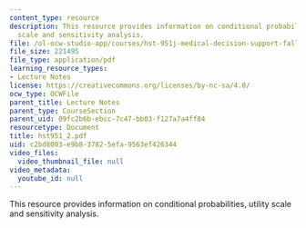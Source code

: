 ```yaml
---
content_type: resource
description: This resource provides information on conditional probabilities, utility
  scale and sensitivity analysis.
file: /ol-ocw-studio-app/courses/hst-951j-medical-decision-support-fall-2005/c2bd8003e9b837825efa9563ef426344_hst951_2.pdf
file_size: 221495
file_type: application/pdf
learning_resource_types:
- Lecture Notes
license: https://creativecommons.org/licenses/by-nc-sa/4.0/
ocw_type: OCWFile
parent_title: Lecture Notes
parent_type: CourseSection
parent_uid: 09fc2b6b-ebcc-7c47-bb03-f127a7a4ff84
resourcetype: Document
title: hst951_2.pdf
uid: c2bd8003-e9b8-3782-5efa-9563ef426344
video_files:
  video_thumbnail_file: null
video_metadata:
  youtube_id: null
---
```

This resource provides information on conditional probabilities, utility scale and sensitivity analysis.